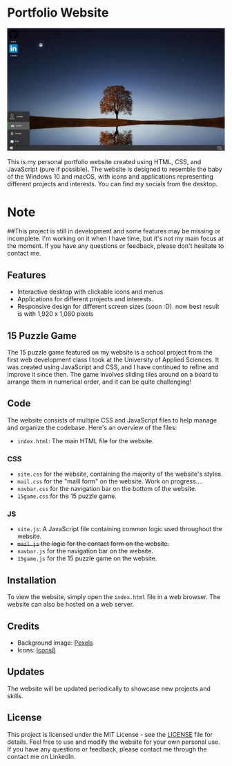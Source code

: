 # Portfolio Website

![Screenshot](screenshot.png)

This is my personal portfolio website created using HTML, CSS, and JavaScript (pure if possible). The website is designed to resemble the baby of the Windows 10 and macOS, with icons and applications representing different projects and interests. You can find my socials from the desktop.

# Note

##This project is still in development and some features may be missing or incomplete. I'm working on it when I have time, but it's not my main focus at the moment. If you have any questions or feedback, please don't hesitate to contact me.

## Features

- Interactive desktop with clickable icons and menus
- Applications for different projects and interests.
- Responsive design for different screen sizes (soon :D). now best result is with 1,920 x 1,080 pixels

## 15 Puzzle Game

The 15 puzzle game featured on my website is a school project from the first web development class I took at the University of Applied Sciences. It was created using JavaScript and CSS, and I have continued to refine and improve it since then. The game involves sliding tiles around on a board to arrange them in numerical order, and it can be quite challenging!

## Code

The website consists of multiple CSS and JavaScript files to help manage and organize the codebase. Here's an overview of the files:

- `index.html`: The main HTML file for the website.

### CSS

- `site.css` for the website, containing the majority of the website's styles.
- `mail.css` for the "maill form" on the website. Work on progress....
- `navbar.css` for the navigation bar on the bottom of the website.
- `15game.css` for the 15 puzzle game.

### JS

- `site.js`: A JavaScript file containing common logic used throughout the website.
- ~~`mail.js` the logic for the contact form on the website.~~
- `navbar.js` for the navigation bar on the website.
- `15game.js` for the 15 puzzle game on the website.

## Installation

To view the website, simply open the `index.html` file in a web browser. The website can also be hosted on a web server.

## Credits

- Background image: [Pexels](https://www.pexels.com/photo/green-tree-268533/)
- Icons: [Icons8](https://icons8.com/)

## Updates

The website will be updated periodically to showcase new projects and skills.

## License

This project is licensed under the MIT License - see the [LICENSE](LICENSE) file for details. Feel free to use and modify the website for your own personal use. If you have any questions or feedback, please contact me through the contact me on LinkedIn.

